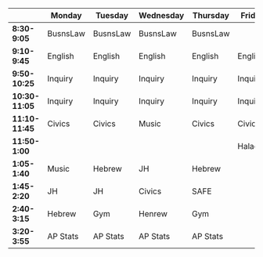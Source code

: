 
|                 | Monday   | Tuesday  | Wednesday | Thursday | Friday  |
| --------------- | -------- | -------- | --------- | -------- | ------- |
| **8:30-9:05**   | BusnsLaw | BusnsLaw | BusnsLaw  | BusnsLaw |         |
| **9:10-9:45**   | English  | English  | English   | English  | English |
| **9:50-10:25**  | Inquiry  | Inquiry  | Inquiry   | Inquiry  | Inquiry |
| **10:30-11:05** | Inquiry  | Inquiry  | Inquiry   | Inquiry  | Inquiry |
| **11:10-11:45** | Civics   | Civics   | Music     | Civics   | Civics  |
| **11:50-1:00**  |          |          |           |          | Halacha |
| **1:05-1:40**   | Music    | Hebrew   | JH        | Hebrew   |         |
| **1:45-2:20**   | JH       | JH       | Civics    | SAFE     |         |
| **2:40-3:15**   | Hebrew   | Gym      | Henrew    | Gym      |         |
| **3:20-3:55**   | AP Stats | AP Stats | AP Stats  | AP Stats |         |

